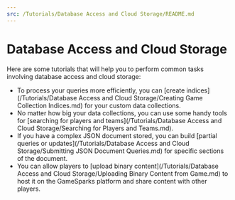 ```yaml
---
src: /Tutorials/Database Access and Cloud Storage/README.md
---
```


# Database Access and Cloud Storage

Here are some tutorials that will help you to perform common tasks involving database access and cloud storage:
* To process your queries more efficiently, you can [create indices](/Tutorials/Database Access and Cloud Storage/Creating Game Collection Indices.md) for your custom data collections.
* No matter how big your data collections, you can use some handy tools for [searching for players and teams](/Tutorials/Database Access and Cloud Storage/Searching for Players and Teams.md).
* If you have a complex JSON document stored, you can build [partial queries or updates](/Tutorials/Database Access and Cloud Storage/Submitting JSON Document Queries.md) for specific sections of the document.
* You can allow players to [upload binary content](/Tutorials/Database Access and Cloud Storage/Uploading Binary Content from Game.md) to host it on the GameSparks platform and share content with other players.
